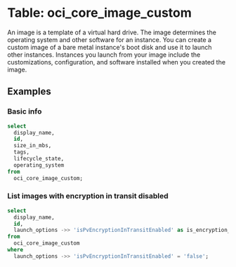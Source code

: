 # Table: oci_core_image_custom

An image is a template of a virtual hard drive. The image determines the operating system and other software for an instance. You can create a custom image of a bare metal instance's boot disk and use it to launch other instances. Instances you launch from your image include the customizations, configuration, and software installed when you created the image.

## Examples

### Basic info

```sql
select
  display_name,
  id,
  size_in_mbs,
  tags,
  lifecycle_state,
  operating_system
from
  oci_core_image_custom;
```

### List images with encryption in transit disabled

```sql
select
  display_name,
  id,
  launch_options ->> 'isPvEncryptionInTransitEnabled' as is_encryption_in_transit_enabled
from
  oci_core_image_custom
where
  launch_options ->> 'isPvEncryptionInTransitEnabled' = 'false';
```
